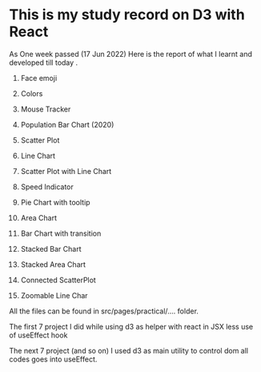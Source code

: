 <h1> This is my study record on D3 with React </h1>

As One week passed (17 Jun 2022) 
Here is the report of what I learnt and developed till today .

1) Face emoji

2) Colors

3) Mouse Tracker

4) Population Bar Chart (2020)

5) Scatter Plot

6) Line Chart

7) Scatter Plot with Line Chart

8) Speed Indicator

9) Pie Chart with tooltip

10) Area Chart

11) Bar Chart with transition

12) Stacked Bar Chart

13) Stacked Area Chart

14) Connected ScatterPlot

15) Zoomable Line Char


All the files can be found in src/pages/practical/.... folder.

The first 7 project I did while using d3 as helper with react in JSX less use of useEffect hook

The next 7 project (and so on) I used d3 as main utility to control dom all codes goes into useEffect.
